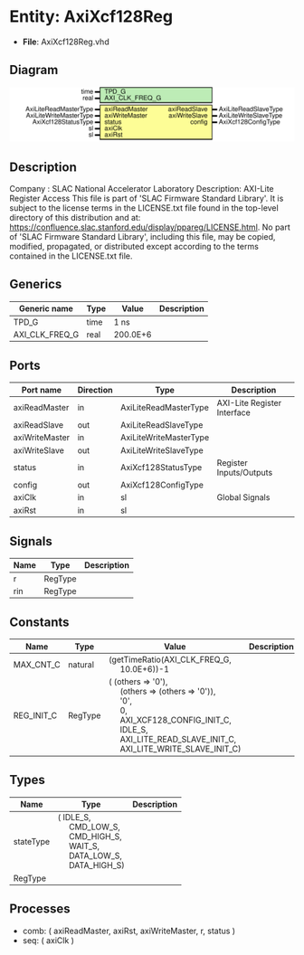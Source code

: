 # Entity: AxiXcf128Reg

- **File**: AxiXcf128Reg.vhd
## Diagram

![Diagram](AxiXcf128Reg.svg "Diagram")
## Description

Company    : SLAC National Accelerator Laboratory
Description: AXI-Lite Register Access
This file is part of 'SLAC Firmware Standard Library'.
It is subject to the license terms in the LICENSE.txt file found in the
top-level directory of this distribution and at:
   https://confluence.slac.stanford.edu/display/ppareg/LICENSE.html.
No part of 'SLAC Firmware Standard Library', including this file,
may be copied, modified, propagated, or distributed except according to
the terms contained in the LICENSE.txt file.
## Generics

| Generic name   | Type | Value    | Description |
| -------------- | ---- | -------- | ----------- |
| TPD_G          | time | 1 ns     |             |
| AXI_CLK_FREQ_G | real | 200.0E+6 |             |
## Ports

| Port name      | Direction | Type                   | Description                 |
| -------------- | --------- | ---------------------- | --------------------------- |
| axiReadMaster  | in        | AxiLiteReadMasterType  | AXI-Lite Register Interface |
| axiReadSlave   | out       | AxiLiteReadSlaveType   |                             |
| axiWriteMaster | in        | AxiLiteWriteMasterType |                             |
| axiWriteSlave  | out       | AxiLiteWriteSlaveType  |                             |
| status         | in        | AxiXcf128StatusType    | Register Inputs/Outputs     |
| config         | out       | AxiXcf128ConfigType    |                             |
| axiClk         | in        | sl                     | Global Signals              |
| axiRst         | in        | sl                     |                             |
## Signals

| Name | Type    | Description |
| ---- | ------- | ----------- |
| r    | RegType |             |
| rin  | RegType |             |
## Constants

| Name       | Type    | Value                                                                                                                                                                                                                                                                                                                                                                                                                                                           | Description |
| ---------- | ------- | --------------------------------------------------------------------------------------------------------------------------------------------------------------------------------------------------------------------------------------------------------------------------------------------------------------------------------------------------------------------------------------------------------------------------------------------------------------- | ----------- |
| MAX_CNT_C  | natural |  (getTimeRatio(AXI_CLK_FREQ_G,<br><span style="padding-left:20px"> 10.0E+6))-1                                                                                                                                                                                                                                                                                                                                                                                  |             |
| REG_INIT_C | RegType |  (       (others => '0'),<br><span style="padding-left:20px">       (others => (others => '0')),<br><span style="padding-left:20px">       '0',<br><span style="padding-left:20px">       0,<br><span style="padding-left:20px">       AXI_XCF128_CONFIG_INIT_C,<br><span style="padding-left:20px">       IDLE_S,<br><span style="padding-left:20px">       AXI_LITE_READ_SLAVE_INIT_C,<br><span style="padding-left:20px">       AXI_LITE_WRITE_SLAVE_INIT_C) |             |
## Types

| Name      | Type                                                                                                                                                                                                                                                   | Description |
| --------- | ------------------------------------------------------------------------------------------------------------------------------------------------------------------------------------------------------------------------------------------------------ | ----------- |
| stateType | ( IDLE_S,<br><span style="padding-left:20px"> CMD_LOW_S,<br><span style="padding-left:20px"> CMD_HIGH_S,<br><span style="padding-left:20px"> WAIT_S,<br><span style="padding-left:20px"> DATA_LOW_S,<br><span style="padding-left:20px"> DATA_HIGH_S)  |             |
| RegType   |                                                                                                                                                                                                                                                        |             |
## Processes
- comb: ( axiReadMaster, axiRst, axiWriteMaster, r, status )
- seq: ( axiClk )
